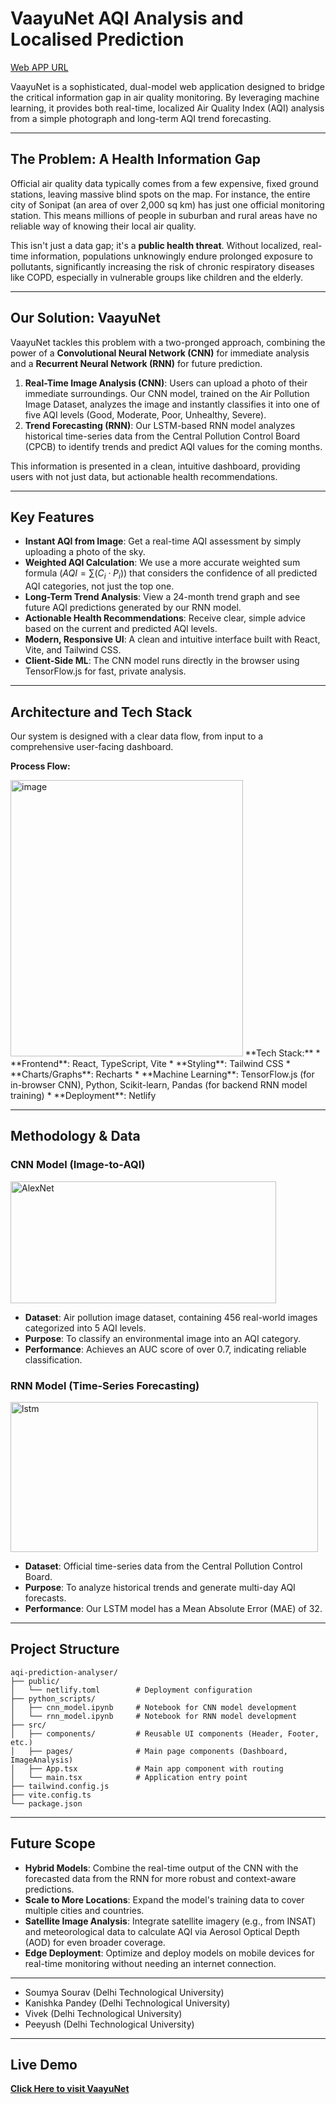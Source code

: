 # VaayuNet AQI Analysis and Localised Prediction

[Web APP URL](https://vaayunet.netlify.app/)

VaayuNet is a sophisticated, dual-model web application designed to bridge the critical information gap in air quality monitoring. By leveraging machine learning, it provides both real-time, localized Air Quality Index (AQI) analysis from a simple photograph and long-term AQI trend forecasting.

---

## The Problem: A Health Information Gap

Official air quality data typically comes from a few expensive, fixed ground stations, leaving massive blind spots on the map. For instance, the entire city of Sonipat (an area of over 2,000 sq km) has just one official monitoring station. This means millions of people in suburban and rural areas have no reliable way of knowing their local air quality.

This isn't just a data gap; it's a **public health threat**. Without localized, real-time information, populations unknowingly endure prolonged exposure to pollutants, significantly increasing the risk of chronic respiratory diseases like COPD, especially in vulnerable groups like children and the elderly.

---

## Our Solution: VaayuNet

VaayuNet tackles this problem with a two-pronged approach, combining the power of a **Convolutional Neural Network (CNN)** for immediate analysis and a **Recurrent Neural Network (RNN)** for future prediction.

1.  **Real-Time Image Analysis (CNN)**: Users can upload a photo of their immediate surroundings. Our CNN model, trained on the Air Pollution Image Dataset, analyzes the image and instantly classifies it into one of five AQI levels (Good, Moderate, Poor, Unhealthy, Severe).
2.  **Trend Forecasting (RNN)**: Our LSTM-based RNN model analyzes historical time-series data from the Central Pollution Control Board (CPCB) to identify trends and predict AQI values for the coming months.

This information is presented in a clean, intuitive dashboard, providing users with not just data, but actionable health recommendations.

---

## Key Features

* **Instant AQI from Image**: Get a real-time AQI assessment by simply uploading a photo of the sky.
* **Weighted AQI Calculation**: We use a more accurate weighted sum formula ($AQI = \sum (C_i \cdot P_i)$) that considers the confidence of all predicted AQI categories, not just the top one.
* **Long-Term Trend Analysis**: View a 24-month trend graph and see future AQI predictions generated by our RNN model.
* **Actionable Health Recommendations**: Receive clear, simple advice based on the current and predicted AQI levels.
* **Modern, Responsive UI**: A clean and intuitive interface built with React, Vite, and Tailwind CSS.
* **Client-Side ML**: The CNN model runs directly in the browser using TensorFlow.js for fast, private analysis.

---

##  Architecture and Tech Stack

Our system is designed with a clear data flow, from input to a comprehensive user-facing dashboard.

**Process Flow:**

<img width="371.5" height="442" alt="image" src="https://github.com/user-attachments/assets/a631e661-f940-4062-a2a6-0f3a46de38d2" />
**Tech Stack:**
* **Frontend**: React, TypeScript, Vite
* **Styling**: Tailwind CSS
* **Charts/Graphs**: Recharts
* **Machine Learning**: TensorFlow.js (for in-browser CNN), Python, Scikit-learn, Pandas (for backend RNN model training)
* **Deployment**: Netlify

---

## Methodology & Data

### CNN Model (Image-to-AQI)
<img width="425" height="195.5" alt="AlexNet" src="https://github.com/user-attachments/assets/e91056ed-200a-48f3-baab-6dbefd9abfdf" />

* **Dataset**: Air pollution image dataset, containing 456 real-world images categorized into 5 AQI levels.
* **Purpose**: To classify an environmental image into an AQI category.
* **Performance**: Achieves an AUC score of over 0.7, indicating reliable classification.

### RNN Model (Time-Series Forecasting)
<img width="492" height="239.5" alt="lstm" src="https://github.com/user-attachments/assets/cc383a5f-07e1-48dc-a830-f78096ebdf54" />

* **Dataset**: Official time-series data from the Central Pollution Control Board.
* **Purpose**: To analyze historical trends and generate multi-day AQI forecasts.
* **Performance**: Our LSTM model has a Mean Absolute Error (MAE) of 32.

---

## Project Structure
```
aqi-prediction-analyser/
├── public/
│   └── netlify.toml        # Deployment configuration
├── python_scripts/
│   ├── cnn_model.ipynb     # Notebook for CNN model development
│   └── rnn_model.ipynb     # Notebook for RNN model development
├── src/
│   ├── components/         # Reusable UI components (Header, Footer, etc.)
│   ├── pages/              # Main page components (Dashboard, ImageAnalysis)
│   ├── App.tsx             # Main app component with routing
│   └── main.tsx            # Application entry point
├── tailwind.config.js
├── vite.config.ts
└── package.json
```

---

## Future Scope

* **Hybrid Models**: Combine the real-time output of the CNN with the forecasted data from the RNN for more robust and context-aware predictions.
* **Scale to More Locations**: Expand the model's training data to cover multiple cities and countries.
* **Satellite Image Analysis**: Integrate satellite imagery (e.g., from INSAT) and meteorological data to calculate AQI via Aerosol Optical Depth (AOD) for even broader coverage.
* **Edge Deployment**: Optimize and deploy models on mobile devices for real-time monitoring without needing an internet connection.

---

* Soumya Sourav (Delhi Technological University)
* Kanishka Pandey (Delhi Technological University)
* Vivek (Delhi Technological University)
* Peeyush (Delhi Technological University)

---

## Live Demo

**[Click Here to visit VaayuNet](https://vaayunet.netlify.app/)**

